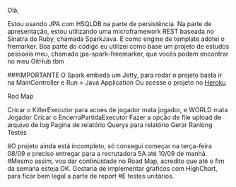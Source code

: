 Olá,

Estou usando JPA com HSQLDB na parte de persistência. Na parte de apresentação, estou utilizando 
uma microframework REST baseada no Sinatra do Ruby, chamada SparkJava.  E como engine de template
adotei o fremarker.
Boa parte do código eu utilizei como base um projeto de estudos pessoais meu, chamado
jpa-spark-freemarker, que vocês podem encontrar no meu GitHub tbm

###IMPORTANTE
O Spark embeda um Jetty, para rodar o projeto basta ir na MainController e Run > Java Application
Ou acesse o projeto no [Heroku](https://pre-dojo.herokuapp.com/) 

Rod Map

Cricar o KillerExecutor para acoes de jogador mata jogador, e WORLD mata Jogador
Cricar o EncerraPartidaExecutor
Fazer a opção de file upload de arquivo de log
Pagina de relatório
Querys para relatório
Gerar Ranking
Testes

#O projeto ainda está incompleto, só consegui começar na terça-feira 08/09 e preciso entregar para a recrutadora 5A até 10/09 de manhã.
#Mesmo assim, vou dar continuidade no Road Map, acredito que até o fim da semana esteja OK.
Gostaria de implementar gŕaficos com HighChart, para ficar bem legal a parte de report
#E testes unitários.
